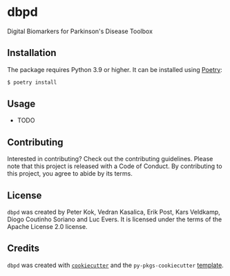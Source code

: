 # dbpd

Digital Biomarkers for Parkinson's Disease Toolbox

## Installation
The package requires Python 3.9 or higher. It can be installed using [Poetry](https://python-poetry.org/docs/#installation):

```bash
$ poetry install
```

## Usage

- TODO

## Contributing

Interested in contributing? Check out the contributing guidelines. Please note that this project is released with a Code of Conduct. By contributing to this project, you agree to abide by its terms.

## License

`dbpd` was created by Peter Kok, Vedran Kasalica, Erik Post, Kars Veldkamp, Diogo Coutinho Soriano and Luc Evers. It is licensed under the terms of the Apache License 2.0 license.

## Credits

`dbpd` was created with [`cookiecutter`](https://cookiecutter.readthedocs.io/en/latest/) and the `py-pkgs-cookiecutter` [template](https://github.com/py-pkgs/py-pkgs-cookiecutter).
